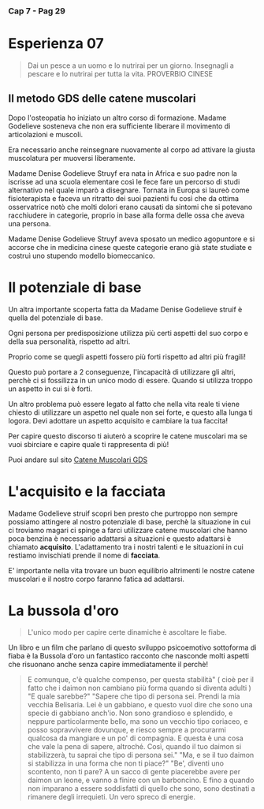 ### Cap 7 - Pag 29

# Esperienza 07

> Dai un pesce a un uomo e lo nutrirai per un giorno. Insegnagli a pescare e lo nutrirai per tutta la vita.
> PROVERBIO CINESE

## Il metodo GDS delle catene muscolari 

Dopo l'osteopatia ho iniziato un altro corso di formazione. Madame Godelieve sosteneva che non era sufficiente liberare il movimento di articolazioni e muscoli.

Era necessario anche reinsegnare nuovamente al corpo ad attivare la giusta muscolatura per muoversi liberamente. 

Madame Denise Godelieve Struyf era nata in Africa e suo padre non la iscrisse ad una scuola elementare così le fece fare un percorso di studi alternativo nel quale imparò a disegnare. Tornata in Europa si laureò come fisioterapista e faceva un ritratto dei suoi pazienti fu così che da ottima osservatrice notò che molti dolori erano causati da sintomi che si potevano racchiudere in categorie, proprio in base alla forma delle ossa che aveva una persona.

Madame Denise Godelieve Struyf aveva sposato un medico agopuntore e si accorse che in medicina cinese queste categorie erano già state studiate e costruì uno stupendo modello biomeccanico. 

# Il potenziale di base

Un altra importante scoperta fatta da Madame Denise Godelieve struif è quella del potenziale di base.

Ogni persona per predisposizione utilizza più certi aspetti del suo corpo e della sua personalità, rispetto ad altri.

Proprio come se quegli aspetti fossero più forti rispetto ad altri più fragili!

Questo può portare a 2 conseguenze, l'incapacità di utilizzare gli altri, perchè ci si fossilizza in un unico modo di essere. Quando si utilizza troppo un aspetto in cui si è forti.

Un altro problema può essere legato al fatto che nella vita reale ti viene chiesto di utilizzare un aspetto nel quale non sei forte, e questo alla lunga ti logora. Devi adottare un aspetto acquisito e cambiare la tua faccita!

Per capire questo discorso ti aiuterò a scoprire le catene muscolari ma se vuoi sbirciare e capire quale ti rappresenta di più! 

Puoi andare sul sito <a href="http://www.catenemuscolarigds.it/" target="_blank">Catene Muscolari GDS</a>

# L'acquisito e la facciata

Madame Godelieve struif scopri ben presto che purtroppo non sempre possiamo attingere al nostro potenziale di base, perchè la situazione in cui ci troviamo magari ci spinge a farci utilizzare catene muscolari che hanno poca benzina è necessario adattarsi a situazioni e questo adattarsi è chiamato **acquisito**. L'adattamento tra i nostri talenti e le situazioni in cui restiamo invischiati prende il nome di **facciata**.

E' importante nella vita trovare un buon equilibrio altrimenti le nostre catene muscolari e il nostro corpo faranno fatica ad adattarsi.

# La bussola d'oro

> L'unico modo per capire certe dinamiche è ascoltare le fiabe.

Un libro e un film che parlano di questo sviluppo psicoemotivo sottoforma di fiaba è la Bussola d'oro un fantastico racconto che nasconde molti aspetti che risuonano anche senza capire immediatamente il perchè! 

> E comunque, c'è qualche compenso, per questa stabilità" ( cioè per il fatto che i daimon non cambiano più forma quando si diventa adulti )
"E quale sarebbe?"
"Sapere che tipo di persona sei. Prendi la mia vecchia Belisaria. Lei è un gabbiano, e questo vuol dire che sono una specie di gabbiano anch'io. Non sono grandioso e splendido, e neppure particolarmente bello, ma sono un vecchio tipo coriaceo, e posso sopravvivere dovunque, e riesco sempre a procurarmi qualcosa da mangiare e un po' di compagnia. E questa è una cosa che vale la pena di sapere, altroché. Così, quando il tuo daimon si stabilizzerà, tu saprai che tipo di persona sei."
"Ma, e se il tuo daimon si stabilizza in una forma che non ti piace?"
"Be', diventi uno scontento, non ti pare? A un sacco di gente piacerebbe avere per daimon un leone, e vanno a finire con un barboncino. E fino a quando non imparano a essere soddisfatti di quello che sono, sono destinati a rimanere degli irrequieti. Un vero spreco di energie.